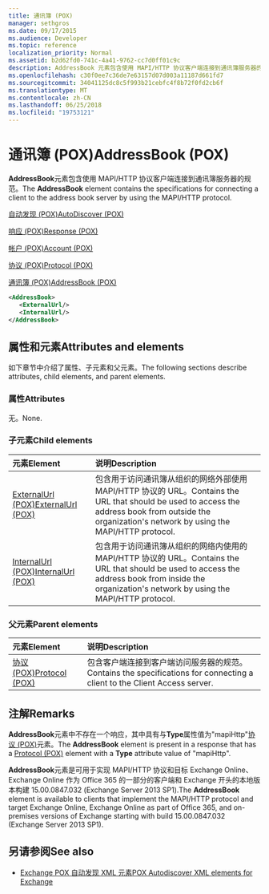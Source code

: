 ```yaml
---
title: 通讯簿 (POX)
manager: sethgros
ms.date: 09/17/2015
ms.audience: Developer
ms.topic: reference
localization_priority: Normal
ms.assetid: b2d62fd0-741c-4a41-9762-cc7d0ff01c9c
description: AddressBook 元素包含使用 MAPI/HTTP 协议客户端连接到通讯簿服务器的规范。
ms.openlocfilehash: c30f0ee7c36de7e63157d07d003a11187d661fd7
ms.sourcegitcommit: 34041125dc8c5f993b21cebfc4f8b72f0fd2cb6f
ms.translationtype: MT
ms.contentlocale: zh-CN
ms.lasthandoff: 06/25/2018
ms.locfileid: "19753121"
---
```

# <a name="addressbook-pox"></a><span data-ttu-id="a10f6-103">通讯簿 (POX)</span><span class="sxs-lookup"><span data-stu-id="a10f6-103">AddressBook (POX)</span></span>

<span data-ttu-id="a10f6-104">**AddressBook**元素包含使用 MAPI/HTTP 协议客户端连接到通讯簿服务器的规范。</span><span class="sxs-lookup"><span data-stu-id="a10f6-104">The **AddressBook** element contains the specifications for connecting a client to the address book server by using the MAPI/HTTP protocol.</span></span> 
  
[<span data-ttu-id="a10f6-105">自动发现 (POX)</span><span class="sxs-lookup"><span data-stu-id="a10f6-105">AutoDiscover (POX)</span></span>](autodiscover-pox.md)
  
[<span data-ttu-id="a10f6-106">响应 (POX)</span><span class="sxs-lookup"><span data-stu-id="a10f6-106">Response (POX)</span></span>](response-pox.md)
  
[<span data-ttu-id="a10f6-107">帐户 (POX)</span><span class="sxs-lookup"><span data-stu-id="a10f6-107">Account (POX)</span></span>](account-pox.md)
  
[<span data-ttu-id="a10f6-108">协议 (POX)</span><span class="sxs-lookup"><span data-stu-id="a10f6-108">Protocol (POX)</span></span>](protocol-pox.md)
  
[<span data-ttu-id="a10f6-109">通讯簿 (POX)</span><span class="sxs-lookup"><span data-stu-id="a10f6-109">AddressBook (POX)</span></span>](addressbook-pox.md)
  
```XML
<AddressBook>
   <ExternalUrl/>
   <InternalUrl/>
</AddressBook>
```

## <a name="attributes-and-elements"></a><span data-ttu-id="a10f6-110">属性和元素</span><span class="sxs-lookup"><span data-stu-id="a10f6-110">Attributes and elements</span></span>

<span data-ttu-id="a10f6-111">如下章节中介绍了属性、子元素和父元素。</span><span class="sxs-lookup"><span data-stu-id="a10f6-111">The following sections describe attributes, child elements, and parent elements.</span></span>
  
### <a name="attributes"></a><span data-ttu-id="a10f6-112">属性</span><span class="sxs-lookup"><span data-stu-id="a10f6-112">Attributes</span></span>

<span data-ttu-id="a10f6-113">无。</span><span class="sxs-lookup"><span data-stu-id="a10f6-113">None.</span></span>
  
### <a name="child-elements"></a><span data-ttu-id="a10f6-114">子元素</span><span class="sxs-lookup"><span data-stu-id="a10f6-114">Child elements</span></span>

|<span data-ttu-id="a10f6-115">**元素**</span><span class="sxs-lookup"><span data-stu-id="a10f6-115">**Element**</span></span>|<span data-ttu-id="a10f6-116">**说明**</span><span class="sxs-lookup"><span data-stu-id="a10f6-116">**Description**</span></span>|
|:-----|:-----|
|[<span data-ttu-id="a10f6-117">ExternalUrl (POX)</span><span class="sxs-lookup"><span data-stu-id="a10f6-117">ExternalUrl (POX)</span></span>](externalurl-pox.md) <br/> |<span data-ttu-id="a10f6-118">包含用于访问通讯簿从组织的网络外部使用 MAPI/HTTP 协议的 URL。</span><span class="sxs-lookup"><span data-stu-id="a10f6-118">Contains the URL that should be used to access the address book from outside the organization's network by using the MAPI/HTTP protocol.</span></span>  <br/> |
|[<span data-ttu-id="a10f6-119">InternalUrl (POX)</span><span class="sxs-lookup"><span data-stu-id="a10f6-119">InternalUrl (POX)</span></span>](internalurl-pox.md) <br/> |<span data-ttu-id="a10f6-120">包含用于访问通讯簿从组织的网络内使用的 MAPI/HTTP 协议的 URL。</span><span class="sxs-lookup"><span data-stu-id="a10f6-120">Contains the URL that should be used to access the address book from inside the organization's network by using the MAPI/HTTP protocol.</span></span>  <br/> |
   
### <a name="parent-elements"></a><span data-ttu-id="a10f6-121">父元素</span><span class="sxs-lookup"><span data-stu-id="a10f6-121">Parent elements</span></span>

|<span data-ttu-id="a10f6-122">**元素**</span><span class="sxs-lookup"><span data-stu-id="a10f6-122">**Element**</span></span>|<span data-ttu-id="a10f6-123">**说明**</span><span class="sxs-lookup"><span data-stu-id="a10f6-123">**Description**</span></span>|
|:-----|:-----|
|[<span data-ttu-id="a10f6-124">协议 (POX)</span><span class="sxs-lookup"><span data-stu-id="a10f6-124">Protocol (POX)</span></span>](protocol-pox.md) <br/> |<span data-ttu-id="a10f6-125">包含客户端连接到客户端访问服务器的规范。</span><span class="sxs-lookup"><span data-stu-id="a10f6-125">Contains the specifications for connecting a client to the Client Access server.</span></span>  <br/> |
   
## <a name="remarks"></a><span data-ttu-id="a10f6-126">注解</span><span class="sxs-lookup"><span data-stu-id="a10f6-126">Remarks</span></span>

<span data-ttu-id="a10f6-127">**AddressBook**元素中不存在一个响应，其中具有与**Type**属性值为"mapiHttp"[协议 (POX)](protocol-pox.md)元素。</span><span class="sxs-lookup"><span data-stu-id="a10f6-127">The **AddressBook** element is present in a response that has a [Protocol (POX)](protocol-pox.md) element with a **Type** attribute value of "mapiHttp".</span></span> 
  
<span data-ttu-id="a10f6-128">**AddressBook**元素是可用于实现 MAPI/HTTP 协议和目标 Exchange Online、 Exchange Online 作为 Office 365 的一部分的客户端和 Exchange 开头的本地版本构建 15.00.0847.032 (Exchange Server 2013 SP1).</span><span class="sxs-lookup"><span data-stu-id="a10f6-128">The **AddressBook** element is available to clients that implement the MAPI/HTTP protocol and target Exchange Online, Exchange Online as part of Office 365, and on-premises versions of Exchange starting with build 15.00.0847.032 (Exchange Server 2013 SP1).</span></span> 
  
## <a name="see-also"></a><span data-ttu-id="a10f6-129">另请参阅</span><span class="sxs-lookup"><span data-stu-id="a10f6-129">See also</span></span>

- [<span data-ttu-id="a10f6-130">Exchange POX 自动发现 XML 元素</span><span class="sxs-lookup"><span data-stu-id="a10f6-130">POX Autodiscover XML elements for Exchange</span></span>](pox-autodiscover-xml-elements-for-exchange.md)

